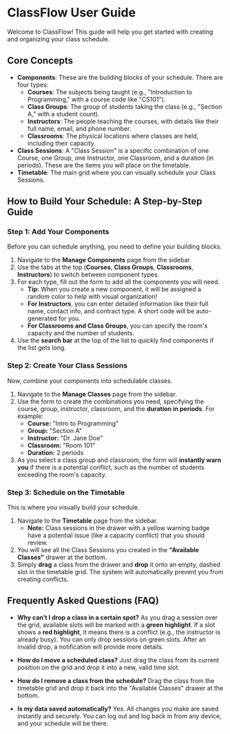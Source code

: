 # ClassFlow User Guide

Welcome to ClassFlow! This guide will help you get started with creating and organizing your class schedule.

## Core Concepts

- **Components**: These are the building blocks of your schedule. There are four types:
  - **Courses**: The subjects being taught (e.g., "Introduction to Programming," with a course code like "CS101").
  - **Class Groups**: The group of students taking the class (e.g., "Section A," with a student count).
  - **Instructors**: The people teaching the courses, with details like their full name, email, and phone number.
  - **Classrooms**: The physical locations where classes are held, including their capacity.
- **Class Sessions**: A "Class Session" is a specific combination of one Course, one Group, one Instructor, one Classroom, and a duration (in periods). These are the items you will place on the timetable.
- **Timetable**: The main grid where you can visually schedule your Class Sessions.

## How to Build Your Schedule: A Step-by-Step Guide

### Step 1: Add Your Components

Before you can schedule anything, you need to define your building blocks.

1. Navigate to the **Manage Components** page from the sidebar.
2. Use the tabs at the top (**Courses**, **Class Groups**, **Classrooms**, **Instructors**) to switch between component types.
3. For each type, fill out the form to add all the components you will need.
    - **Tip:** When you create a new component, it will be assigned a random color to help with visual organization!
    - **For Instructors**, you can enter detailed information like their full name, contact info, and contract type. A short code will be auto-generated for you.
    - **For Classrooms and Class Groups**, you can specify the room's capacity and the number of students.
4. Use the **search bar** at the top of the list to quickly find components if the list gets long.

### Step 2: Create Your Class Sessions

Now, combine your components into schedulable classes.

1. Navigate to the **Manage Classes** page from the sidebar.
2. Use the form to create the combinations you need, specifying the course, group, instructor, classroom, and the **duration in periods**. For example:
    - **Course:** "Intro to Programming"
    - **Group:** "Section A"
    - **Instructor:** "Dr. Jane Doe"
    - **Classroom:** "Room 101"
    - **Duration:** 2 periods
3. As you select a class group and classroom, the form will **instantly warn you** if there is a potential conflict, such as the number of students exceeding the room's capacity.

### Step 3: Schedule on the Timetable

This is where you visually build your schedule.

1. Navigate to the **Timetable** page from the sidebar.
   - **Note:** Class sessions in the drawer with a yellow warning badge have a potential issue (like a capacity conflict) that you should review.
2. You will see all the Class Sessions you created in the **"Available Classes"** drawer at the bottom.
3. Simply **drag** a class from the drawer and **drop** it onto an empty, dashed slot in the timetable grid. The system will automatically prevent you from creating conflicts.

## Frequently Asked Questions (FAQ)

- **Why can’t I drop a class in a certain spot?**
    As you drag a session over the grid, available slots will be marked with a **green highlight**. If a slot shows a **red highlight**, it means there is a conflict (e.g., the instructor is already busy). You can only drop sessions on green slots. After an invalid drop, a notification will provide more details.

- **How do I move a scheduled class?**
    Just drag the class from its current position on the grid and drop it into a new, valid time slot.

- **How do I remove a class from the schedule?**
    Drag the class from the timetable grid and drop it back into the "Available Classes" drawer at the bottom.

- **Is my data saved automatically?**
    Yes. All changes you make are saved instantly and securely. You can log out and log back in from any device, and your schedule will be there.
